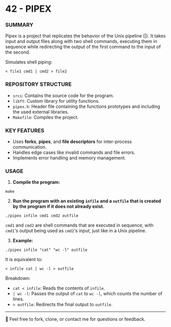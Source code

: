 # 42 - PIPEX

### SUMMARY
Pipex is a project that replicates the behavior of the Unix pipeline (|). It takes input and output files along with two shell commands, executing them in sequence while redirecting the output of the first command to the input of the second.

Simulates shell piping:
```
< file1 cmd1 | cmd2 > file2
```

### REPOSITORY STRUCTURE
- `srcs`: Contains the source code for the program.
- `libft`: Custom library for utility functions.
- `pipex.h`: Header file containing the functions prototypes and including the used external libraries.
- `Makefile`: Compiles the project.

### KEY FEATURES
- Uses **forks**, **pipes**, and **file descriptors** for inter-process communication.
- Handles edge cases like invalid commands and file errors.
- Implements error handling and memory management.

### USAGE
1. **Compile the program:**
```
make
```

2. **Run the program with an existing `infile` and a `outfile` that is created by the program if it does not already exist.**
```
./pipex infile cmd1 cmd2 outfile
```
`cmd1` and `cmd2` are shell commands that are executed in sequence, with `cmd1`'s output being used as `cmd2`'s input, just like in a Unix pipeline.

3. **Example:**
```
./pipex infile "cat" "wc -l" outfile
```

It is equivalent to:
```
< infile cat | wc -l > outfile
```

Breakdown:
- `cat < infile`: Reads the contents of `infile`.
- `| wc -l`: Passes the output of `cat` to `wc -l`, which counts the number of lines.
- `> outfile`: Redirects the final output to `outfile`.

----
🐸 Feel free to fork, clone, or contact me for questions or feedback. 

